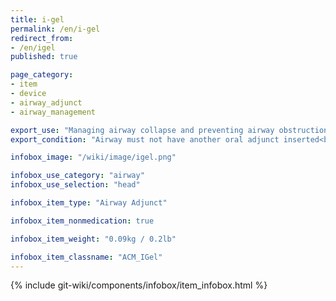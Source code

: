 ```yaml
---
title: i-gel
permalink: /en/i-gel
redirect_from:
- /en/igel
published: true

page_category:
- item
- device
- airway_adjunct
- airway_management

export_use: "Managing airway collapse and preventing airway obstructions from vomiting"
export_condition: "Airway must not have another oral adjunct inserted<br>Airway must be clear of obstructions"

infobox_image: "/wiki/image/igel.png"

infobox_use_category: "airway"
infobox_use_selection: "head"

infobox_item_type: "Airway Adjunct"

infobox_item_nonmedication: true

infobox_item_weight: "0.09kg / 0.2lb"

infobox_item_classname: "ACM_IGel"
---
```


{% include git-wiki/components/infobox/item_infobox.html %}